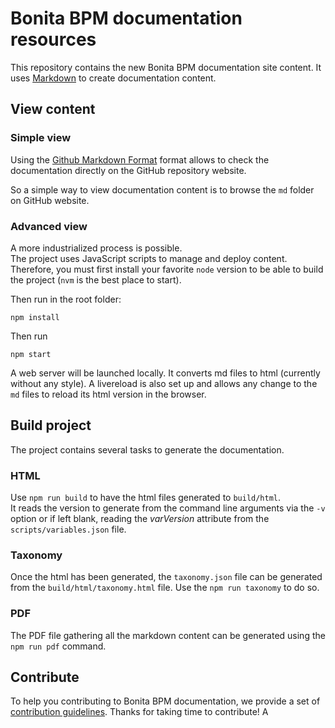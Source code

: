 # Bonita BPM documentation resources 

This repository contains the new Bonita BPM documentation site content.
It uses [Markdown](https://help.github.com/categories/writing-on-github/) to create documentation content.


## View content

### Simple view

Using the [Github Markdown Format](https://help.github.com/categories/writing-on-github/) format allows to check the documentation directly on the GitHub repository website.

So a simple way to view documentation content is to browse the `md` folder on GitHub website.

### Advanced view

A more industrialized process is possible.  
The project uses JavaScript scripts to manage and deploy content.
Therefore, you must first install your favorite `node` version to be able to build the project (`nvm` is the best place to start).

Then run in the root folder:

    npm install

Then run

    npm start

A web server will be launched locally. It converts md files to html (currently without any style).
A livereload is also set up and allows any change to the `md` files to reload its html version in the browser.


## Build project

The project contains several tasks to generate the documentation.

### HTML

Use `npm run build` to have the html files generated to `build/html`.  
It reads the version to generate from the command line arguments via the `-v` option or if left blank, reading the _varVersion_ attribute from the `scripts/variables.json` file.

### Taxonomy

Once the html has been generated, the `taxonomy.json` file can be generated from the `build/html/taxonomy.html` file.
Use the `npm run taxonomy` to do so.

### PDF

The PDF file gathering all the markdown content can be generated using the `npm run pdf` command.


## Contribute

To help you contributing to Bonita BPM documentation, we provide a set of [contribution guidelines](CONTRIBUTING.md).
Thanks for taking time to contribute!
A
